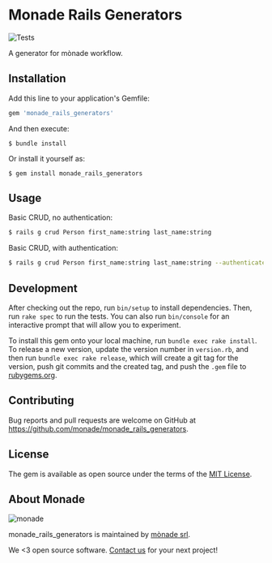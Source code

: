 # Monade Rails Generators

![Tests](https://github.com/monade/monade_rails_generators/actions/workflows/test.yml/badge.svg)

A generator for mònade workflow.

## Installation

Add this line to your application's Gemfile:

```ruby
gem 'monade_rails_generators'
```

And then execute:

    $ bundle install

Or install it yourself as:

    $ gem install monade_rails_generators

## Usage

Basic CRUD, no authentication:
```bash
$ rails g crud Person first_name:string last_name:string
```

Basic CRUD, with authentication:
```bash
$ rails g crud Person first_name:string last_name:string --authenticated=true
```

## Development

After checking out the repo, run `bin/setup` to install dependencies. Then, run `rake spec` to run the tests. You can also run `bin/console` for an interactive prompt that will allow you to experiment.

To install this gem onto your local machine, run `bundle exec rake install`. To release a new version, update the version number in `version.rb`, and then run `bundle exec rake release`, which will create a git tag for the version, push git commits and the created tag, and push the `.gem` file to [rubygems.org](https://rubygems.org).

## Contributing

Bug reports and pull requests are welcome on GitHub at https://github.com/monade/monade_rails_generators.

## License

The gem is available as open source under the terms of the [MIT License](https://opensource.org/licenses/MIT).

About Monade
----------------

![monade](https://monade.io/wp-content/uploads/2021/06/monadelogo.png)

monade_rails_generators is maintained by [mònade srl](https://monade.io/en/home-en/).

We <3 open source software. [Contact us](https://monade.io/en/contact-us/) for your next project!
